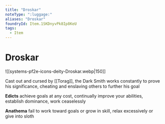 ```yaml
---
title: "Droskar"
noteType: ":luggage:"
aliases: "Droskar"
foundryId: Item.1SKDnyvPk8Ip8KeU
tags:
  - Item
---
```


# Droskar
![[systems-pf2e-icons-deity-Droskar.webp|150]]

Cast out and cursed by [[Torag]], the Dark Smith works constantly to prove his significance, cheating and enslaving others to further his goal

**Edicts** achieve goals at any cost, continually improve your abilities, establish dominance, work ceaselessly

**Anathema** fail to work toward goals or grow in skill, relax excessively or give into sloth
